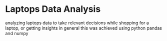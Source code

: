 # Laptops Data Analysis
 analyzing laptops data to take relevant decisions while shopping for a laptop, or getting insights in general
 this was achieved using python pandas and numpy
